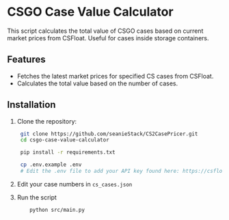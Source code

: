 # CSGO Case Value Calculator

This script calculates the total value of CSGO cases based on current market prices from CSFloat. Useful for cases inside storage containers.

## Features
- Fetches the latest market prices for specified CS cases from CSFloat.
- Calculates the total value based on the number of cases.

## Installation

1. Clone the repository:
   ```sh
    git clone https://github.com/seanieStack/CS2CasePricer.git
    cd csgo-case-value-calculator
   
    pip install -r requirements.txt

    cp .env.example .env
    # Edit the .env file to add your API key found here: https://csfloat.com/profile
   ```
   
2. Edit your case numbers in `cs_cases.json`
3. Run the script
   ```sh
       python src/main.py
   ```
